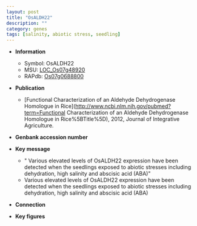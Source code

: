 ```yaml
---
layout: post
title: "OsALDH22"
description: ""
category: genes
tags: [salinity, abiotic stress, seedling]
---
```


* **Information**  
    + Symbol: OsALDH22  
    + MSU: [LOC_Os07g48920](http://rice.plantbiology.msu.edu/cgi-bin/ORF_infopage.cgi?orf=LOC_Os07g48920)  
    + RAPdb: [Os07g0688800](http://rapdb.dna.affrc.go.jp/viewer/gbrowse_details/irgsp1?name=Os07g0688800)  

* **Publication**  
    + [Functional Characterization of an Aldehyde Dehydrogenase Homologue in Rice](http://www.ncbi.nlm.nih.gov/pubmed?term=Functional Characterization of an Aldehyde Dehydrogenase Homologue in Rice%5BTitle%5D), 2012, Journal of Integrative Agriculture.

* **Genbank accession number**  

* **Key message**  
    + " Various elevated levels of OsALDH22 expression have been detected when the seedlings exposed to abiotic stresses including dehydration, high salinity and abscisic acid (ABA)"
    + Various elevated levels of OsALDH22 expression have been detected when the seedlings exposed to abiotic stresses including dehydration, high salinity and abscisic acid (ABA)

* **Connection**  

* **Key figures**  


